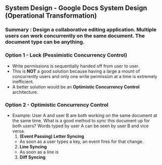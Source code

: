 ## System Design - Google Docs System Design (Operational Transformation)

### Summary : Design a collaborative editing application.  Multiple users can work concurrently on the same document.  The document type can be anything.

### Option 1 - Lock (Pessimistic Concurrency Control)
  * Write permissions is sequentially handed off from user to user.
  * This is **NOT** a good solution because having a large a mount of concurrently users and only one write permission at a time is extremely inefficient.
  * A better solution would be an **Optimistic Concurrency Control** architecture.
  
### Option 2 - **Optimistic Concurrency Control**
  * Example: User A and user B are both working on the same document at the same time.  What is a good method to _sync_ this document up for both users? Words typed by user A can be seen by user B and vice versa.
    1. **(Event Passing) Letter Syncing**
      * As soon as a user types a key, an event fires for that change.
    2. **Line Syncing**
      * As soon as a line is
    3. **Diff Syncing**
